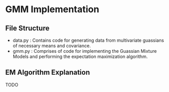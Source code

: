 # GMM Implementation

## File Structure
- data.py : Contains code for generating data from multivariate guassians of necessary means and covariance.
- gmm.py : Comprises of code for implementing the Guassian Mixture Models and performing the expectation maximization algorithm.

## EM Algorithm Explanation
TODO

